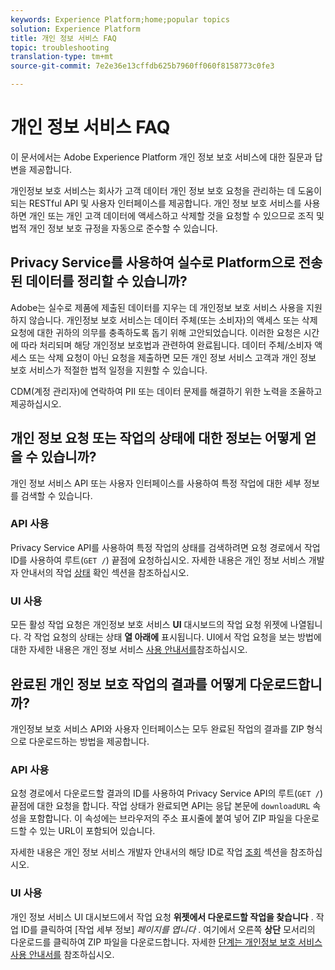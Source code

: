 ```yaml
---
keywords: Experience Platform;home;popular topics
solution: Experience Platform
title: 개인 정보 서비스 FAQ
topic: troubleshooting
translation-type: tm+mt
source-git-commit: 7e2e36e13cffdb625b7960ff060f8158773c0fe3

---
```



# 개인 정보 서비스 FAQ

이 문서에서는 Adobe Experience Platform 개인 정보 보호 서비스에 대한 질문과 답변을 제공합니다.

개인정보 보호 서비스는 회사가 고객 데이터 개인 정보 보호 요청을 관리하는 데 도움이 되는 RESTful API 및 사용자 인터페이스를 제공합니다. 개인 정보 보호 서비스를 사용하면 개인 또는 개인 고객 데이터에 액세스하고 삭제할 것을 요청할 수 있으므로 조직 및 법적 개인 정보 보호 규정을 자동으로 준수할 수 있습니다.

## Privacy Service를 사용하여 실수로 Platform으로 전송된 데이터를 정리할 수 있습니까?

Adobe는 실수로 제품에 제출된 데이터를 지우는 데 개인정보 보호 서비스 사용을 지원하지 않습니다. 개인정보 보호 서비스는 데이터 주체(또는 소비자)의 액세스 또는 삭제 요청에 대한 귀하의 의무를 충족하도록 돕기 위해 고안되었습니다. 이러한 요청은 시간에 따라 처리되며 해당 개인정보 보호법과 관련하여 완료됩니다. 데이터 주체/소비자 액세스 또는 삭제 요청이 아닌 요청을 제출하면 모든 개인 정보 서비스 고객과 개인 정보 보호 서비스가 적절한 법적 일정을 지원할 수 있습니다.

CDM(계정 관리자)에 연락하여 PII 또는 데이터 문제를 해결하기 위한 노력을 조율하고 제공하십시오.

## 개인 정보 요청 또는 작업의 상태에 대한 정보는 어떻게 얻을 수 있습니까?

개인 정보 서비스 API 또는 사용자 인터페이스를 사용하여 특정 작업에 대한 세부 정보를 검색할 수 있습니다.

### API 사용

Privacy Service API를 사용하여 특정 작업의 상태를 검색하려면 요청 경로에서 작업 ID를 사용하여 루트(`GET /`) 끝점에 요청하십시오. 자세한 내용은 개인 정보 서비스 개발자 안내서의 작업 [상태](api/privacy-jobs.md#check-the-status-of-a-job) 확인 섹션을 참조하십시오.

### UI 사용

모든 활성 작업 요청은 개인정보 보호 서비스 **UI** 대시보드의 작업 요청 위젯에 나열됩니다. 각 작업 요청의 상태는 상태 **열 아래에** 표시됩니다. UI에서 작업 요청을 보는 방법에 대한 자세한 내용은 개인 정보 서비스 [사용 안내서를](ui/user-guide.md)참조하십시오.

## 완료된 개인 정보 보호 작업의 결과를 어떻게 다운로드합니까?

개인정보 보호 서비스 API와 사용자 인터페이스는 모두 완료된 작업의 결과를 ZIP 형식으로 다운로드하는 방법을 제공합니다.

### API 사용

요청 경로에서 다운로드할 결과의 ID를 사용하여 Privacy Service API의 루트(`GET /`) 끝점에 대한 요청을 합니다. 작업 상태가 완료되면 API는 응답 본문에 `downloadURL` 속성을 포함합니다. 이 속성에는 브라우저의 주소 표시줄에 붙여 넣어 ZIP 파일을 다운로드할 수 있는 URL이 포함되어 있습니다.

자세한 내용은 개인 정보 서비스 개발자 안내서의 해당 ID로 작업 [조회](api/privacy-jobs.md#check-the-status-of-a-job) 섹션을 참조하십시오.

### UI 사용

개인 정보 서비스 UI 대시보드에서 작업 요청 **위젯에서 다운로드할 작업을 찾습니다** . 작업 ID를 클릭하여 [작업 세부 정보] _페이지를 엽니다_ . 여기에서 오른쪽 **상단** 모서리의 다운로드를 클릭하여 ZIP 파일을 다운로드합니다. 자세한 [단계는 개인정보 보호 서비스 사용 안내서를](ui/user-guide.md) 참조하십시오.